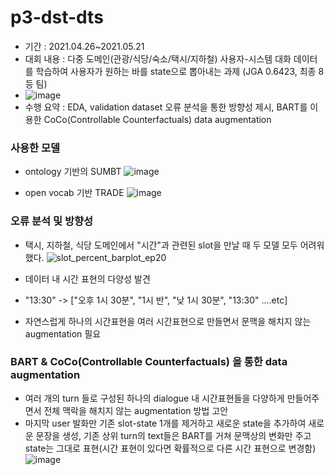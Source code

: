 # p3-dst-dts
- 기간 : 2021.04.26~2021.05.21
- 대회 내용 : 다중 도메인(관광/식당/숙소/택시/지하철) 사용자-시스템 대화 데이터를 학습하여 사용자가 원하는 바를 state으로 뽑아내는 과제 (JGA 0.6423, 최종 8등 팀)
- ![image](https://user-images.githubusercontent.com/52443401/145763906-75399b3c-22e3-4e42-8476-55d3717e2aa8.png)
- 수행 요약 : EDA, validation dataset 오류 분석을 통한 방향성 제시, BART를 이용한 CoCo(Controllable Counterfactuals) data augmentation


### 사용한 모델
- ontology 기반의 SUMBT
  ![image](https://user-images.githubusercontent.com/52443401/145764250-0fce1a07-d9c9-4941-ba2a-5c0b60d178b0.png)

- open vocab 기반 TRADE
  ![image](https://user-images.githubusercontent.com/52443401/145764404-407210b0-c1ff-483c-8fe1-bf449991ea1e.png)

### 오류 분석 및 방향성
- 택시, 지하철, 식당 도메인에서 "시간"과 관련된 slot을 만날 때 두 모델 모두 어려워했다.
![slot_percent_barplot_ep20](https://user-images.githubusercontent.com/52443401/145764775-ecb58c8d-d71b-4760-ba29-d9b8dc70b4ed.png)

- 데이터 내 시간 표현의 다양성 발견 
- "13:30" -> ["오후 1시 30분", "1시 반", "낮 1시 30분", "13:30" ....etc]
- 자연스럽게 하나의 시간표현을 여러 시간표현으로 만들면서 문맥을 해치지 않는 augmentation 필요

### BART & CoCo(Controllable Counterfactuals) 을 통한 data augmentation
- 여러 개의 turn 들로 구성된 하나의 dialogue 내 시간표현들을 다양하게 만들어주면서 전체 맥락을 해치지 않는 augmentation 방법 고안
- 마지막 user 발화만 기존 slot-state 1개를 제거하고 새로운 state을 추가하여 새로운 문장을 생성, 기존 상위 turn의 text들은 BART를 거쳐 문맥상의 변화만 주고 state는 그대로 표현(시간 표현이 있다면 확률적으로 다른 시간 표현으로 변경함)
![image](https://user-images.githubusercontent.com/52443401/145765432-497eae92-dd07-40e6-8d6c-358f358b8d5e.png)

